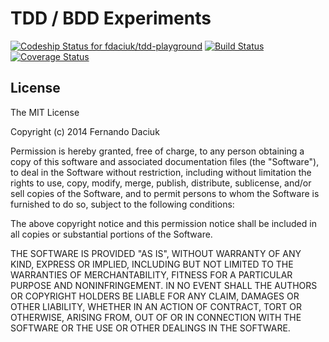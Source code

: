 # TDD / BDD Experiments

[ ![Codeship Status for fdaciuk/tdd-playground](https://www.codeship.io/projects/c52f5d60-0f30-0132-5580-469557c864a2/status)](https://www.codeship.io/projects/32569)
[![Build Status](https://travis-ci.org/fdaciuk/tdd-playground.svg?branch=master)](https://travis-ci.org/fdaciuk/tdd-playground)
[![Coverage Status](https://img.shields.io/coveralls/fdaciuk/tdd-playground.svg)](https://coveralls.io/r/fdaciuk/tdd-playground)

## License
The MIT License

Copyright (c) 2014 Fernando Daciuk

Permission is hereby granted, free of charge, to any person obtaining a copy
of this software and associated documentation files (the "Software"), to deal
in the Software without restriction, including without limitation the rights
to use, copy, modify, merge, publish, distribute, sublicense, and/or sell
copies of the Software, and to permit persons to whom the Software is
furnished to do so, subject to the following conditions:

The above copyright notice and this permission notice shall be included in
all copies or substantial portions of the Software.

THE SOFTWARE IS PROVIDED "AS IS", WITHOUT WARRANTY OF ANY KIND, EXPRESS OR
IMPLIED, INCLUDING BUT NOT LIMITED TO THE WARRANTIES OF MERCHANTABILITY,
FITNESS FOR A PARTICULAR PURPOSE AND NONINFRINGEMENT. IN NO EVENT SHALL THE
AUTHORS OR COPYRIGHT HOLDERS BE LIABLE FOR ANY CLAIM, DAMAGES OR OTHER
LIABILITY, WHETHER IN AN ACTION OF CONTRACT, TORT OR OTHERWISE, ARISING FROM,
OUT OF OR IN CONNECTION WITH THE SOFTWARE OR THE USE OR OTHER DEALINGS IN
THE SOFTWARE.
